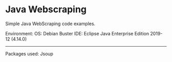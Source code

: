 # Java Webscraping
Simple Java WebScraping code examples.

Environment:
OS: Debian Buster
IDE: Eclipse Java Enterprise Edition 2019-12 (4.14.0)

------

Packages used: Jsoup







